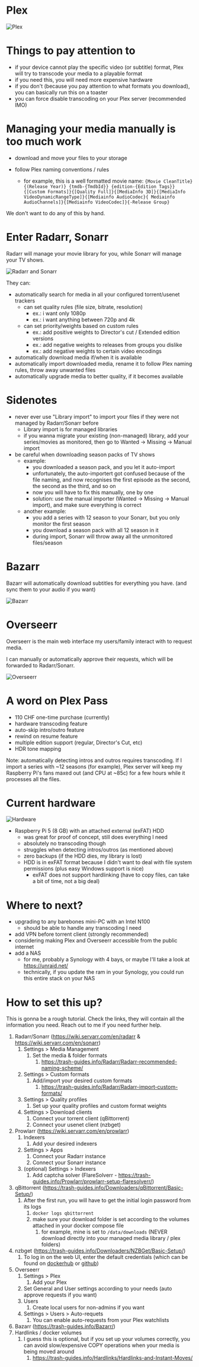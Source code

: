 # Plex

![Plex](docs/images/pi-media-center-Plex.drawio.png)

# Things to pay attention to

- if your device cannot play the specific video (or subtitle) format, Plex will try to transcode your media to a playable format
- if you need this, you will need more expensive hardware
- if you don't (because you pay attention to what formats you download), you can basically run this on a toaster
- you can force disable transcoding on your Plex server (recommended IMO)

# Managing your media manually is too much work

- download and move your files to your storage

- follow Plex naming conventions / rules
  - for example, this is a well formatted movie name: `{Movie CleanTitle} {(Release Year)} {tmdb-{TmdbId}} {edition-{Edition Tags}} {[Custom Formats]}{[Quality Full]}{[MediaInfo 3D]}{[MediaInfo VideoDynamicRangeType]}{[Mediainfo AudioCodec}{ Mediainfo AudioChannels]}{[Mediainfo VideoCodec]}{-Release Group}`

We don't want to do any of this by hand.

# Enter Radarr, Sonarr

Radarr will manage your movie library for you, while Sonarr will manage your TV shows.

![Radarr and Sonarr](docs/images/pi-media-center-Radarr-and-Sonarr.drawio.png)

They can:

- automatically search for media in all your configured torrent/usenet trackers
  - can set quality rules (file size, bitrate, resolution)
    - ex.: i want only 1080p
    - ex.: i want anything between 720p and 4k
  - can set priority/weights based on custom rules
    - ex.: add positive weights to Director's cut / Extended edition versions
    - ex.: add negative weights to releases from groups you dislike
    - ex.: add negative weights to certain video encodings
- automatically download media if/when it is available
- automatically import downloaded media, rename it to follow Plex naming rules, throw away unwanted files
- automatically upgrade media to better quality, if it becomes available

# Sidenotes

- never ever use "Library import" to import your files if they were not managed by Radarr/Sonarr before
  - Library import is for managed libraries
  - if you wanna migrate your existing (non-managed) library, add your series/movies as monitored, then go to Wanted -> Missing -> Manual import
- be careful when downloading season packs of TV shows
  - example:
    - you downloaded a season pack, and you let it auto-import
    - unfortunately, the auto-importert got confused because of the file naming, and now recognises the first episode as the second, the second as the third, and so on
    - now you will have to fix this manually, one by one
    - solution: use the manual importer (Wanted -> Missing -> Manual import), and make sure everything is correct
  - another example:
    - you add a series with 12 season to your Sonarr, but you only monitor the first season
    - you download a season pack with all 12 season in it
    - during import, Sonarr will throw away all the unmonitored files/season

# Bazarr

Bazarr will automatically download subtitles for everything you have. (and sync them to your audio if you want)

![Bazarr](docs/images/pi-media-center-Bazarr.drawio.png)

# Overseerr

Overseerr is the main web interface my users/family interact with to request media.

I can manually or automatically approve their requests, which will be forwarded to Radarr/Sonarr.

![Overseerr](docs/images/pi-media-center-Overseerr.drawio.png)

# A word on Plex Pass

- 110 CHF one-time purchase (currently)
- hardware transcoding feature
- auto-skip intro/outro feature
- rewind on resume feature
- multiple edition support (regular, Director's Cut, etc)
- HDR tone mapping

Note: automatically detecting intros and outros requires transcoding. If I import a series with ~12 seasons (for example), Plex server will keep my Raspberry Pi's fans maxed out (and CPU at ~85c) for a few hours while it processes all the files.

# Current hardware

![Hardware](docs/images/hardware.png)

- Raspberry Pi 5 (8 GB) with an attached external (exFAT) HDD
  - was great for proof of concept, still does everything I need
  - absolutely no transcoding though
  - struggles when detecting intros/outros (as mentioned above)
  - zero backups (if the HDD dies, my library is lost)
  - HDD is in exFAT format because I didn't want to deal with file system permissions (plus easy Windows support is nice)
    - exFAT does not support hardlinking (have to copy files, can take a bit of time, not a big deal)

# Where to next?

- upgrading to any barebones mini-PC with an Intel N100
  - should be able to handle any transcoding I need
- add VPN before torrent client (strongly recommended)
- considering making Plex and Overseerr accessible from the public internet
- add a NAS
  - for me, probably a Synology with 4 bays, or maybe I'll take a look at https://unraid.net/
  - technically, if you update the ram in your Synology, you could run this entire stack on your NAS

# How to set this up?

This is gonna be a rough tutorial. Check the links, they will contain all the information you need. Reach out to me if you need further help.

1. Radarr/Sonarr (https://wiki.servarr.com/en/radarr & https://wiki.servarr.com/en/sonarr)
   1. Settings > Media Management
      1. Set the media & folder formats
         1. https://trash-guides.info/Radarr/Radarr-recommended-naming-scheme/
   2. Settings > Custom formats
      1. Add/import your desired custom formats
         1. https://trash-guides.info/Radarr/Radarr-import-custom-formats/
   3. Settings > Quality profiles
      1. Set up your quality profiles and custom format weights
   4. Settings > Download clients
      1. Connect your torrent client (qBittorrent)
      2. Connect your usenet client (nzbget)
2. Prowlarr (https://wiki.servarr.com/en/prowlarr)
   1. Indexers
      1. Add your desired indexers
   2. Settings > Apps
      1. Connect your Radarr instance
      2. Connect your Sonarr instance
   3. (optional) Settings > Indexers
      1. Add captcha solver (FlareSolverr - https://trash-guides.info/Prowlarr/prowlarr-setup-flaresolverr/)
3. qBittorrent (https://trash-guides.info/Downloaders/qBittorrent/Basic-Setup/)
   1. After the first run, you will have to get the initial login password from its logs
      1. `docker logs qbittorrent`
      2. make sure your download folder is set according to the volumes attached in your docker compose file
         1. for example, mine is set to `/data/downloads` (NEVER download directly into your managed media library / plex folders)
4. nzbget (https://trash-guides.info/Downloaders/NZBGet/Basic-Setup/)
   1. To log in on the web UI, enter the default credentials (which can be found on [dockerhub](https://hub.docker.com/r/linuxserver/nzbget) or [github](https://github.com/linuxserver/docker-nzbget))
5. Overseerr
   1. Settings > Plex
      1. Add your Plex
   2. Set General and User settings according to your needs (auto approve requests if you want)
   3. Users
      1. Create local users for non-admins if you want
   4. Settings > Users > Auto-requets
      1. You can enable auto-requests from your Plex watchlists
6. Bazarr (https://trash-guides.info/Bazarr/)
7. Hardlinks / docker volumes
   1. I guess this is optional, but if you set up your volumes correctly, you can avoid slow/expensive COPY operations when your media is being moved around
      1. https://trash-guides.info/Hardlinks/Hardlinks-and-Instant-Moves/
